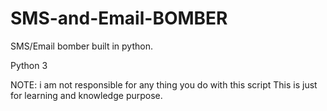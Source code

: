 # SMS-and-Email-BOMBER
SMS/Email bomber built in python.

Python 3
 
 NOTE: i am not responsible for any thing you do with this script
 This is just for learning and knowledge purpose.

